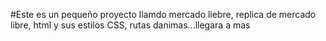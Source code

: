 #Este es un pequeño proyecto llamdo mercado liebre, replica de mercado libre,  html y sus estilos CSS, rutas danimas...llegara a mas
